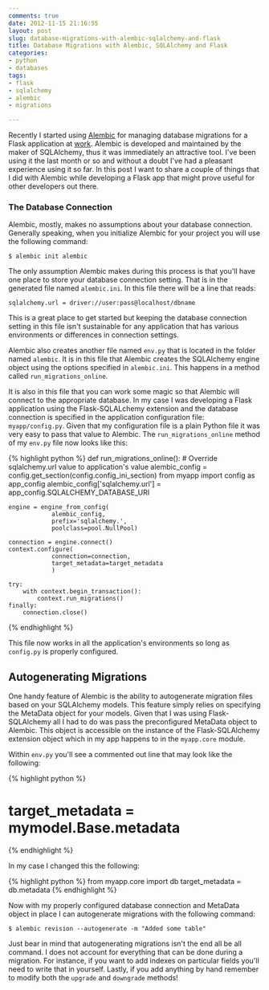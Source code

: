 ```yaml
---
comments: true
date: 2012-11-15 21:16:55
layout: post
slug: database-migrations-with-alembic-sqlalchemy-and-flask
title: Database Migrations with Alembic, SQLAlchemy and Flask
categories:
- python
- databases
tags:
- flask
- sqlalchemy
- alembic
- migrations

---
```


Recently I started using [Alembic](http://alembic.readthedocs.org/) for managing database migrations for a Flask application at [work](http://www.chatid.com). Alembic is developed and maintained by the maker of SQLAlchemy, thus it was immediately an attractive tool. I've been using it the last month or so and without a doubt I've had a pleasant experience using it so far. In this post I want to share a couple of things that I did with Alembic while developing a Flask app that might prove useful for other developers out there.

### The Database Connection

Alembic, mostly, makes no assumptions about your database connection. Generally speaking, when you initialize Alembic for your project you will use the following command:

    $ alembic init alembic

The only assumption Alembic makes during this process is that you'll have one place to store your database connection setting. That is in the generated file named `alembic.ini`. In this file there will be a line that reads:

    sqlalchemy.url = driver://user:pass@localhost/dbname

This is a great place to get started but keeping the database connection setting in this file isn't sustainable for any application that has various environments or differences in connection settings.

Alembic also creates another file named `env.py` that is located in the folder named `alembic`. It is in this file that Alembic creates the SQLAlchemy engine object using the options specified in `alembic.ini`. This happens in a method called `run_migrations_online`. 

It is also in this file that you can work some magic so that Alembic will connect to the appropriate database. In my case I was developing a Flask application using the Flask-SQLALchemy extension and the database connection is specified in the application configuration file: `myapp/config.py`. Given that my configuration file is a plain Python file it was very easy to pass that value to Alembic. The `run_migrations_online` method of my `env.py` file now looks like this:

{% highlight python %}
def run_migrations_online():
    # Override sqlalchemy.url value to application's value
    alembic_config = config.get_section(config.config_ini_section)
    from myapp import config as app_config
    alembic_config['sqlalchemy.url'] = app_config.SQLALCHEMY_DATABASE_URI

    engine = engine_from_config(
                alembic_config,
                prefix='sqlalchemy.',
                poolclass=pool.NullPool)

    connection = engine.connect()
    context.configure(
                connection=connection,
                target_metadata=target_metadata
                )

    try:
        with context.begin_transaction():
            context.run_migrations()
    finally:
        connection.close()
{% endhighlight %}

This file now works in all the application's environments so long as `config.py` is properly configured.


## Autogenerating Migrations

One handy feature of Alembic is the ability to autogenerate migration files based on your SQLAlchemy models. This feature simply relies on specifying the MetaData object for your models. Given that I was using Flask-SQLAlchemy all I had to do was pass the preconfigured MetaData object to Alembic. This object is accessible on the instance of the Flask-SQLAlchemy extension object which in my app happens to in the `myapp.core` module.

Within `env.py` you'll see a commented out line that may look like the following:

{% highlight python %}
# target_metadata = mymodel.Base.metadata
{% endhighlight %}

In my case I changed this the following:

{% highlight python %}
from myapp.core import db
target_metadata = db.metadata
{% endhighlight %}

Now with my properly configured database connection and MetaData object in place I can autogenerate migrations with the following command:

    $ alembic revision --autogenerate -m "Added some table"

Just bear in mind that autogenerating migrations isn't the end all be all command. I does not account for everything that can be done during a migration. For instance, if you want to add indexes on particular fields you'll need to write that in yourself. Lastly, if you add anything by hand remember to modify both the `upgrade` and `downgrade` methods!